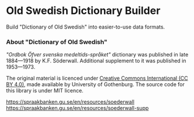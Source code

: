 # Old Swedish Dictionary Builder

Build "Dictionary of Old Swedish" into easier-to-use data formats.


### About "Dictionary of Old Swedish"

_"Ordbok Öfver svenska medeltids-språket"_ dictionary was published in late 1884—1918 by K.F. Söderwall. Additional supplement to it was published in 1953—1973.

The original material is licenced under [Creative Commons International (CC BY 4.0)](https://creativecommons.org/licenses/by/4.0/), made available by University of Gothenburg. The source code for this library is under MIT licence.

https://spraakbanken.gu.se/en/resources/soederwall
https://spraakbanken.gu.se/en/resources/soederwall-supp
